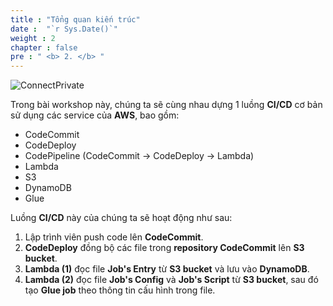 ```yaml
---
title : "Tổng quan kiến trúc"
date :  "`r Sys.Date()`" 
weight : 2 
chapter : false
pre : " <b> 2. </b> "
---
```


![ConnectPrivate](/images/1.Overview/Architect.png)

Trong bài workshop này, chúng ta sẽ cùng nhau dựng 1 luồng **CI/CD** cơ bản sử dụng các service của **AWS**, bao gồm:
- CodeCommit
- CodeDeploy
- CodePipeline (CodeCommit -> CodeDeploy -> Lambda)
- Lambda
- S3
- DynamoDB
- Glue


Luồng **CI/CD** này của chúng ta sẽ hoạt động như sau:
1. Lập trình viên push code lên **CodeCommit**.
2. **CodeDeploy** đồng bộ các file trong **repository CodeCommit** lên **S3 bucket**.
3. **Lambda (1)** đọc file **Job's Entry** từ **S3 bucket** và lưu vào **DynamoDB**.
4. **Lambda (2)** đọc file **Job's Config** và **Job's Script** từ **S3 bucket**, sau đó tạo **Glue job** theo thông tin cấu hình trong file.